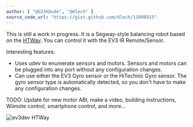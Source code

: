 ```yaml
---
author: [ "@G33kDude", "@dlech" ]
source_code_url: "https://gist.github.com/dlech/11098915"
---
```


This is still a work in progress. It is a Segway-style balancing robot based on
the [HTWay](http://www.hitechnic.com/blog/gyro-sensor/htway/). You can control
it with the EV3 IR Remote/Sensor.

Interesting features:

* Uses udev to enumerate sensors and motors. Sensors and motors can be plugged
  into any port without any configuration changes.
* Can use either the EV3 Gyro sensor or the HiTechnic Gyro sensor. The gyro
  sensor type is automatically detected, so you don't have to make any
  configuration changes.

TODO: Update for new motor ABI, make a video, building instructions,
Wiimote control, smartphone control, and more...

![ev3dev HTWay](https://dl.dropbox.com/s/gdrb1uk3uy20anu/Gyro_Bot5.png)